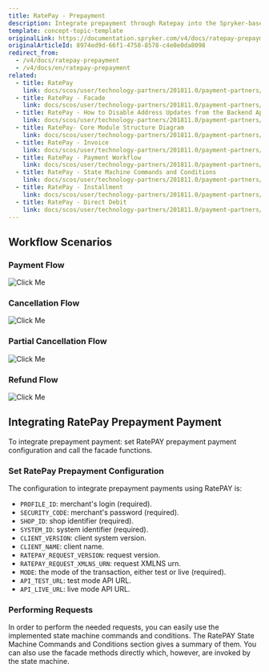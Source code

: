 ```yaml
---
title: RatePay - Prepayment
description: Integrate prepayment through Ratepay into the Spryker-based shop.
template: concept-topic-template
originalLink: https://documentation.spryker.com/v4/docs/ratepay-prepayment
originalArticleId: 8974ed9d-66f1-4758-8578-c4e0e0da8098
redirect_from:
  - /v4/docs/ratepay-prepayment
  - /v4/docs/en/ratepay-prepayment
related:
  - title: RatePay
    link: docs/scos/user/technology-partners/201811.0/payment-partners/ratepay/ratepay.html
  - title: RatePay - Facade
    link: docs/scos/user/technology-partners/201811.0/payment-partners/ratepay/technical-details-and-howtos/ratepay-facade.html
  - title: RatePay - How to Disable Address Updates from the Backend Application
    link: docs/scos/user/technology-partners/201811.0/payment-partners/ratepay/technical-details-and-howtos/ratepay-how-to-disable-address-updates-from-the-backend-application.html
  - title: RatePay- Core Module Structure Diagram
    link: docs/scos/user/technology-partners/201811.0/payment-partners/ratepay/ratepay-core-module-structure-diagram.html
  - title: RatePay - Invoice
    link: docs/scos/user/technology-partners/201811.0/payment-partners/ratepay/ratepay-payment-methods/ratepay-invoice.html
  - title: RatePay - Payment Workflow
    link: docs/scos/user/technology-partners/201811.0/payment-partners/ratepay/technical-details-and-howtos/ratepay-payment-workflow.html
  - title: RatePay - State Machine Commands and Conditions
    link: docs/scos/user/technology-partners/201811.0/payment-partners/ratepay/technical-details-and-howtos/ratepay-state-machine-commands-and-conditions.html
  - title: RatePay - Installment
    link: docs/scos/user/technology-partners/201811.0/payment-partners/ratepay/ratepay-payment-methods/ratepay-installment.html
  - title: RatePay - Direct Debit
    link: docs/scos/user/technology-partners/201811.0/payment-partners/ratepay/ratepay-payment-methods/ratepay-direct-debit.html
---
```


## Workflow Scenarios

### Payment Flow
![Click Me](https://spryker.s3.eu-central-1.amazonaws.com/docs/Technology+Partners/Payment+Partners/Ratepay/ratepay_prepayment_payment_flow.png) 

### Cancellation Flow
![Click Me](https://spryker.s3.eu-central-1.amazonaws.com/docs/Technology+Partners/Payment+Partners/Ratepay/ratepay_prepayment_cancellation_flow.png) 

### Partial Cancellation Flow
![Click Me](https://spryker.s3.eu-central-1.amazonaws.com/docs/Technology+Partners/Payment+Partners/Ratepay/ratepay_prepayment_payment_flow.png) 

### Refund Flow
![Click Me](https://spryker.s3.eu-central-1.amazonaws.com/docs/Technology+Partners/Payment+Partners/Ratepay/payolution_installment_partialrefund_case.png) 

## Integrating RatePay Prepayment Payment

To integrate prepayment payment: set RatePAY prepayment payment configuration and call the facade functions.

### Set RatePay Prepayment Configuration

The configuration to integrate prepayment payments using RatePAY is:

* `PROFILE_ID`: merchant's login (required).
* `SECURITY_CODE`: merchant's password (required).
* `SHOP_ID`: shop identifier (required).
* `SYSTEM_ID`: system identifier (required).
* `CLIENT_VERSION`: client system version.
* `CLIENT_NAME`: client name.
* `RATEPAY_REQUEST_VERSION`: request version.
* `RATEPAY_REQUEST_XMLNS_URN`: request XMLNS urn.
* `MODE`: the mode of the transaction, either test or live (required).
* `API_TEST_URL`: test mode API URL.
* `API_LIVE_URL`: live mode API URL.

### Performing Requests

In order to perform the needed requests, you can easily use the implemented state machine commands and conditions. The RatePAY State Machine Commands and Conditions section gives a summary of them. You can also use the facade methods directly which, however, are invoked by the state machine.
